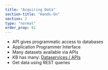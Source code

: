 ```yaml
---
title: "Acquiring Data"
section-title: "Hands-On"
section: 2
type: "normal"
order_prop: 81
---
```


+ API gives programmatic access to databases
+ Application Programmer Interface
+ Many datasets available via APIs
+ KB has many: [Dataservices / APIs](http://www.kb.nl/banners-apis-en-meer/dataservices-apis)
+ Get data using REST queries



